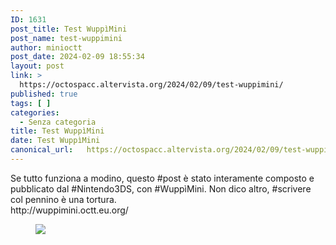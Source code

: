 ```yaml
---
ID: 1631
post_title: Test WuppìMini
post_name: test-wuppimini
author: minioctt
post_date: 2024-02-09 18:55:34
layout: post
link: >
  https://octospacc.altervista.org/2024/02/09/test-wuppimini/
published: true
tags: [ ]
categories:
  - Senza categoria
title: Test WuppìMini
date: Test WuppìMini
canonical_url:   https://octospacc.altervista.org/2024/02/09/test-wuppimini/
---
```

<!-- wp:paragraph -->
<p>Se tutto funziona a modino, questo #post è stato interamente composto e pubblicato dal #Nintendo3DS, con #WuppìMini. Non dico altro, #scrivere col pennino è una tortura. <br/>http://wuppimini.octt.eu.org/</p>
<!-- /wp:paragraph -->


<!-- wp:paragraph -->
<p></p>
<!-- /wp:paragraph -->

<!-- wp:image {"id":1630,"sizeSlug":"large"} -->
<figure class="wp-block-image size-large"><img src="{{site.cdnurl}}/assets/uploads/2024/02/HNI_0074.jpg" class="wp-image-1630"/></figure>
<!-- /wp:image -->